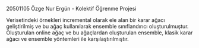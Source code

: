 20501105 Özge Nur Ergün - Kolektif Öğrenme Projesi

Verisetindeki örnekleri incremental olarak ele alan bir karar ağacı geliştirilmiş ve bu ağaç kullanılarak ensemble sınıflandırıcı oluşturulmuştur.
Oluşturulan online ağaç ve bu ağaçlardan oluşturulan ensemble, klasik karar ağacı ve ensemble yöntemleri ile karşılaştırılmıştır.
